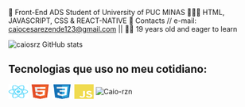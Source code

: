 🚀 Front-End ADS Student of University of PUC MINAS
🧑🏻‍💻 HTML, JAVASCRIPT, CSS & REACT-NATIVE
📧 Contacts // e-mail: caiocesarezende123@gmail.com ||
👨🏻 19 years old and eager to learn 

![caiosrz GitHub stats](https://github-readme-stats.vercel.app/api?username=caiosrz&show_icons=true&theme=transparent)

## Tecnologias que uso no meu cotidiano:
<div>
<img align="center" alt="Caio-rzn" height="30" width="40" src="https://raw.githubusercontent.com/devicons/devicon/master/icons/react/react-original.svg">
<img align="center" alt="Caio-rzn" height="30" width="40" src="https://raw.githubusercontent.com/devicons/devicon/master/icons/html5/html5-original.svg">
<img align="center" alt="Caio-rzn" height="30" width="40" src="https://raw.githubusercontent.com/devicons/devicon/master/icons/css3/css3-original.svg">
<img align="center" alt="Caio-rzn" height="30" width="40" src="https://raw.githubusercontent.com/devicons/devicon/master/icons/javascript/javascript-plain.svg">
<img align="center" alt="Caio-rzn" height="50" width="60" src="https://img.shields.io/badge/Node.js-43853D?style=for-the-badge&logo=node.js&logoColor=white">
</div>

